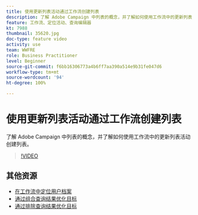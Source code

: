 ```yaml
---
title: 使用更新列表活动通过工作流创建列表
description: 了解 Adobe Campaign 中列表的概念，并了解如何使用工作流中的更新列表活动创建列表。
feature: 工作流、定位活动、查询编辑器
kt: 7988
thumbnail: 35620.jpg
doc-type: feature video
activity: use
team: WWFRE
role: Business Practitioner
level: Beginner
source-git-commit: f6bb16306773a4b6ff7aa390a514e9b31fe047d6
workflow-type: tm+mt
source-wordcount: '94'
ht-degree: 100%

---
```



# 使用更新列表活动通过工作流创建列表

了解 Adobe Campaign 中列表的概念，并了解如何使用工作流中的更新列表活动创建列表。

>[!VIDEO](https://video.tv.adobe.com/v/35620?quality=12)

## 其他资源

* [在工作流中定位用户档案](/help/profile-management/target-profiles-in-a-workflow.md)
* [通过组合查询结果优化目标](/help/process-management/refine-targets-by-combining-query-results.md)
* [通过排除查询结果优化目标](/help/process-management/refine-targets-by-excluding-query-results.md)

